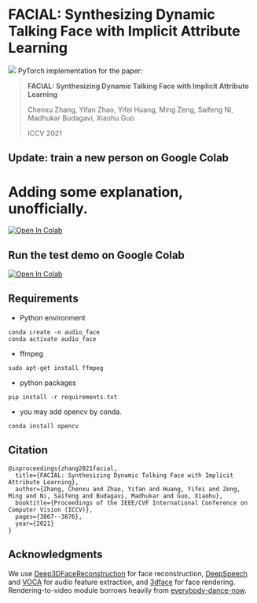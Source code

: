 # FACIAL: Synthesizing Dynamic Talking Face with Implicit Attribute Learning

![](img/overview.png)
PyTorch implementation for the paper:


> **FACIAL: Synthesizing Dynamic Talking Face with Implicit Attribute Learning**
>
> Chenxu Zhang, 
> Yifan Zhao, 
> Yifei Huang, 
> Ming Zeng, 
> Saifeng Ni, 
> Madhukar Budagavi,
> Xiaohu Guo
>
> ICCV 2021

## Update: train a new person on Google Colab
# Adding some explanation, unofficially.
[![Open In Colab](https://colab.research.google.com/assets/colab-badge.svg)](https://colab.research.google.com/drive/12UsgMpusNJA6PEpgNn8S_hvmHDxVVfEg#scrollTo=qc6ZZ5PW8ftU)


## Run the test demo on Google Colab 
[![Open In Colab](https://colab.research.google.com/assets/colab-badge.svg)](https://colab.research.google.com/drive/1iQiQeFAPoQ0jO1dstPHJDvaTJRV9uE9O)


## Requirements
- Python environment 
```
conda create -n audio_face
conda activate audio_face
```
- ffmpeg
```
sudo apt-get install ffmpeg
```
- python packages
```
pip install -r requirements.txt
```
- you may add opencv by conda.
```
conda install opencv
```

## Citation
```
@inproceedings{zhang2021facial,
  title={FACIAL: Synthesizing Dynamic Talking Face with Implicit Attribute Learning},
  author={Zhang, Chenxu and Zhao, Yifan and Huang, Yifei and Zeng, Ming and Ni, Saifeng and Budagavi, Madhukar and Guo, Xiaohu},
  booktitle={Proceedings of the IEEE/CVF International Conference on Computer Vision (ICCV)},
  pages={3867--3876},
  year={2021}
}
```

## Acknowledgments
We use [Deep3DFaceReconstruction](https://github.com/microsoft/Deep3DFaceReconstructionh) for face reconstruction, [DeepSpeech](https://github.com/mozilla/DeepSpeech) and [VOCA](https://github.com/TimoBolkart/voca) for audio feature extraction, and [3dface](https://github.com/YadiraF/face3d) for face rendering. Rendering-to-video module borrows heavily from [everybody-dance-now](https://github.com/Lotayou/everybody_dance_now_pytorch). 

